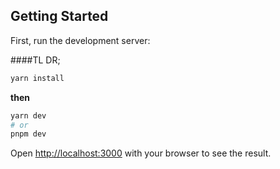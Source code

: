 ## Getting Started

First, run the development server:

####TL DR;

```bash
yarn install

```

**then**

```bash
yarn dev
# or
pnpm dev
```

Open [http://localhost:3000](http://localhost:3000) with your browser to see the result.
